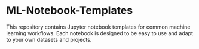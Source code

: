 # ML-Notebook-Templates
 This repository contains Jupyter notebook templates for common machine learning workflows. Each notebook is designed to be easy to use and adapt to your own datasets and projects.
